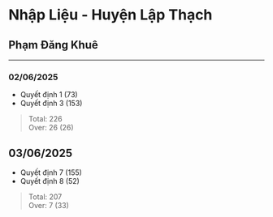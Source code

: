 # Nhập Liệu - Huyện Lập Thạch
## Phạm Đăng Khuê
-----
### 02/06/2025
- Quyết định 1 (73)
- Quyết định 3 (153)
> Total: 226 <br>
> Over: 26 (26)
## 03/06/2025
- Quyết định 7 (155)
- Quyết định 8 (52)
> Total: 207 <br>
> Over: 7 (33)